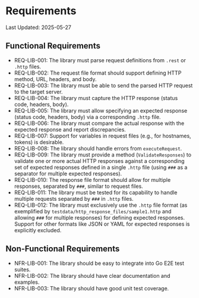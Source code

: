 # Requirements

Last Updated: 2025-05-27

## Functional Requirements

- REQ-LIB-001: The library must parse request definitions from `.rest` or `.http` files.
- REQ-LIB-002: The request file format should support defining HTTP method, URL, headers, and body.
- REQ-LIB-003: The library must be able to send the parsed HTTP request to the target server.
- REQ-LIB-004: The library must capture the HTTP response (status code, headers, body).
- REQ-LIB-005: The library must allow specifying an expected response (status code, headers, body) via a corresponding `.http` file.
- REQ-LIB-006: The library must compare the actual response with the expected response and report discrepancies.
- REQ-LIB-007: Support for variables in request files (e.g., for hostnames, tokens) is desirable.
- REQ-LIB-008: The library should handle errors from `executeRequest`.
- REQ-LIB-009: The library must provide a method (`ValidateResponses`) to validate one or more actual HTTP responses against a corresponding set of expected responses defined in a single `.http` file (using `###` as a separator for multiple expected responses).
- REQ-LIB-010: The response file format should allow for multiple responses, separated by `###`, similar to request files.
- REQ-LIB-011: The library must be tested for its capability to handle multiple requests separated by `###` in `.http` files.
- REQ-LIB-012: The library must exclusively use the `.http` file format (as exemplified by `testdata/http_response_files/sample1.http` and allowing `###` for multiple responses) for defining expected responses. Support for other formats like JSON or YAML for expected responses is explicitly excluded.

## Non-Functional Requirements

- NFR-LIB-001: The library should be easy to integrate into Go E2E test suites.
- NFR-LIB-002: The library should have clear documentation and examples.
- NFR-LIB-003: The library should have good unit test coverage.
